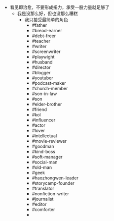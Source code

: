 - 看见即治愈，不要形成扭力，承受一股力量就足够了
    - 我是没那么好，但也没那么糟糕
        - 我只接受最简单的角色
            - #father
            - #bread-earner
            - #debt-freer
            - #teacher
            - #writer
            - #screenwriter
            - #playwight
            - #husband
            - #director
            - #blogger
            - #youtuber
            - #podcast-maker
            - #church-member
            - #son-in-law
            - #son
            - #elder-brother
            - #friend
            - #kol
            - #influencer
            - #actor
            - #lover
            - #intellectual
            - #movie-reviewer
            - #goodman
            - #kind-boss
            - #soft-manager
            - #social-man
            - #old-man
            - #geek
            - #haozhongwen-leader
            - #storycamp-founder
            - #translator
            - #nonfiction-writer
            - #journalist
            - #editor
            - #comforter
            - 
